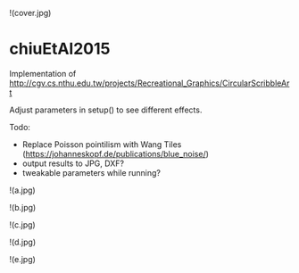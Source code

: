 !(cover.jpg)

# chiuEtAl2015

Implementation of http://cgv.cs.nthu.edu.tw/projects/Recreational_Graphics/CircularScribbleArt

Adjust parameters in setup() to see different effects.

Todo:
- Replace Poisson pointilism with Wang Tiles (https://johanneskopf.de/publications/blue_noise/)
- output results to JPG, DXF?
- tweakable parameters while running?

!(a.jpg)

!(b.jpg)

!(c.jpg)

!(d.jpg)

!(e.jpg)
